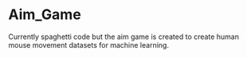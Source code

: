 # Aim_Game
Currently spaghetti code but the aim game is created to create human mouse movement datasets for machine learning.
